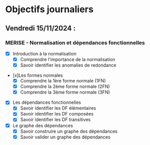 # Objectifs journaliers

## Vendredi 15/11/2024 :

### MERISE - Normalisation et dépendances fonctionnelles

- [x] Introduction à la normalisation
  - [x] Comprendre l'importance de la normalisation
  - [x] Savoir identifier les anomalies de redondance

- [x]Les formes normales
  - [x] Comprendre la 1ère forme normale (1FN)
  - [x] Comprendre la 2ème forme normale (2FN)
  - [x] Comprendre la 3ème forme normale (3FN)

- [x] Les dépendances fonctionnelles
  - [x] Savoir identifier les DF élémentaires
  - [x] Savoir identifier les DF composées
  - [x] Savoir identifier les DF transitives

- [x] Le graphe des dépendances
  - [x] Savoir construire un graphe des dépendances
  - [x] Savoir valider un graphe des dépendances